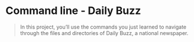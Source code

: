 # Command line - Daily Buzz

> In this project, you’ll use the commands you just learned to navigate through the files and directories of Daily Buzz, a national newspaper.